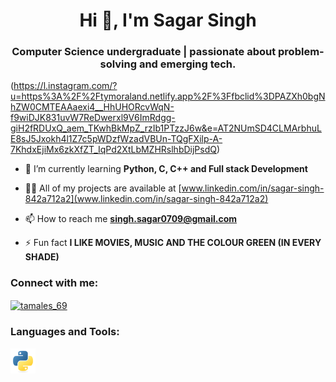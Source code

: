<h1 align="center">Hi 👋, I'm Sagar Singh</h1>
<h3 align="center">Computer Science undergraduate | passionate about problem-solving and emerging tech.</h3>

(https://l.instagram.com/?u=https%3A%2F%2Ftymoraland.netlify.app%2F%3Ffbclid%3DPAZXh0bgNhZW0CMTEAAaexi4__HhUHORcvWqN-f9wiDJK831uvW7ReDwerxl9V6ImRdgg-giH2fRDUxQ_aem_TKwhBkMpZ_rzIb1PTzzJ6w&e=AT2NUmSD4CLMArbhuLE8sJ5Jxokh4l1Z7c5pWDzfWzadVBUn-TQgFXilp-A-7KhdxEjiMx6zkXfZT_IqPd2XtLbMZHRslhbDijPsdQ)

- 🌱 I’m currently learning **Python, C, C++ and Full stack Development**

- 👨‍💻 All of my projects are available at [www.linkedin.com/in/sagar-singh-842a712a2](www.linkedin.com/in/sagar-singh-842a712a2)

- 📫 How to reach me **singh.sagar0709@gmail.com**

- ⚡ Fun fact **I LIKE MOVIES, MUSIC AND THE COLOUR GREEN (IN EVERY SHADE)**

<h3 align="left">Connect with me:</h3>
<p align="left">
<a href="https://instagram.com/tamales_69" target="blank"><img align="center" src="https://raw.githubusercontent.com/rahuldkjain/github-profile-readme-generator/master/src/images/icons/Social/instagram.svg" alt="tamales_69" height="30" width="40" /></a>
</p>

<h3 align="left">Languages and Tools:</h3>
<p align="left"> <a href="https://www.python.org" target="_blank" rel="noreferrer"> <img src="https://raw.githubusercontent.com/devicons/devicon/master/icons/python/python-original.svg" alt="python" width="40" height="40"/> </a> </p>

